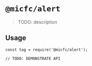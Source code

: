 # `@micfc/alert`

> TODO: description

## Usage

```
const tag = require('@micfc/alert');

// TODO: DEMONSTRATE API
```
